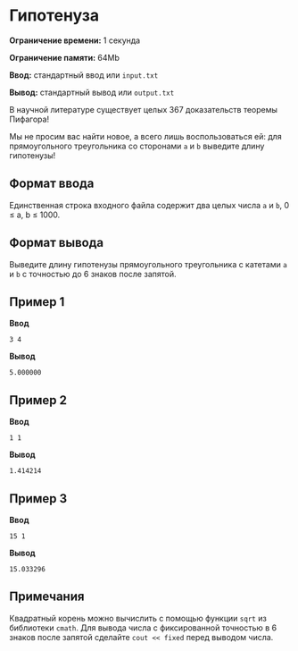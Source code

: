 # Гипотенуза

**Ограничение времени:** 1 секунда

**Ограничение памяти:** 64Mb

**Ввод:** стандартный ввод или `input.txt`

**Вывод:** стандартный вывод или `output.txt`

В научной литературе существует целых 367 доказательств теоремы Пифагора!

Мы не просим вас найти новое, а всего лишь воспользоваться ей: для прямоугольного треугольника со сторонами `a` и `b` выведите длину гипотенузы!

## Формат ввода

Единственная строка входного файла содержит два целых числа `a` и `b`, 0 ≤ a, b ≤ 1000.

## Формат вывода

Выведите длину гипотенузы прямоугольного треугольника с катетами `a` и `b` с точностью до 6 знаков после запятой.

## Пример 1

**Ввод**
```
3 4
```

**Вывод**
```
5.000000
```

## Пример 2

**Ввод**
```
1 1
```

**Вывод**
```
1.414214
```

## Пример 3

**Ввод**
```
15 1
```

**Вывод**
```
15.033296
```

## Примечания

Квадратный корень можно вычислить с помощью функции `sqrt` из библиотеки `cmath`. Для вывода числа с фиксированной точностью в 6 знаков после запятой сделайте `cout << fixed` перед выводом числа.